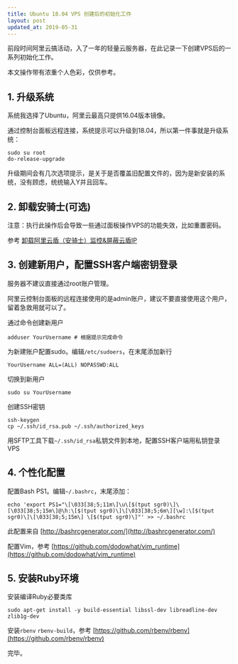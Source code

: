 ```yaml
---
title: Ubuntu 18.04 VPS 创建后的初始化工作
layout: post
updated_at: 2019-05-31
---
```


前段时间阿里云搞活动，入了一年的轻量云服务器，在此记录一下创建VPS后的一系列初始化工作。

本文操作带有浓重个人色彩，仅供参考。

## 1. 升级系统

系统我选择了Ubuntu，阿里云最高只提供16.04版本镜像。

通过控制台面板远程连接，系统提示可以升级到18.04，所以第一件事就是升级系统：

    sudo su root
    do-release-upgrade

升级期间会有几次选项提示，是关于是否覆盖旧配置文件的，因为是新安装的系统，没有顾虑，统统输入Y并且回车。

## 2. 卸载安骑士(可选)

注意：执行此操作后会导致一些通过面板操作VPS的功能失效，比如重置密码。

参考 [卸载阿里云盾（安骑士）监控&屏蔽云盾IP](https://github.com/ssrpanel/SSRPanel/wiki/%E5%8D%B8%E8%BD%BD%E9%98%BF%E9%87%8C%E4%BA%91%E7%9B%BE%EF%BC%88%E5%AE%89%E9%AA%91%E5%A3%AB%EF%BC%89%E7%9B%91%E6%8E%A7&%E5%B1%8F%E8%94%BD%E4%BA%91%E7%9B%BEIP)


## 3. 创建新用户，配置SSH客户端密钥登录

服务器不建议直接通过root账户管理。

阿里云控制台面板的远程连接使用的是admin账户，建议不要直接使用这个用户，留着急救用就可以了。

通过命令创建新用户

    adduser YourUsername # 根据提示完成命令

为新建账户配置sudo。编辑`/etc/sudoers`，在末尾添加新行

    YourUsername ALL=(ALL) NOPASSWD:ALL

切换到新用户

    sudo su YourUsername

创建SSH密钥

    ssh-keygen
    cp ~/.ssh/id_rsa.pub ~/.ssh/authorized_keys

用SFTP工具下载`~/.ssh/id_rsa`私钥文件到本地，配置SSH客户端用私钥登录VPS

## 4. 个性化配置

配置Bash PS1。编辑`~/.bashrc`，末尾添加：

    echo 'export PS1="\[\033[38;5;11m\]\u\[$(tput sgr0)\]\[\033[38;5;15m\]@\h:\[$(tput sgr0)\]\[\033[38;5;6m\][\w]:\[$(tput sgr0)\]\[\033[38;5;15m\] \[$(tput sgr0)\]"' >> ~/.bashrc

此配置来自 [http://bashrcgenerator.com/](http://bashrcgenerator.com/)

配置Vim，参考 [https://github.com/dodowhat/vim_runtime](https://github.com/dodowhat/vim_runtime)
    
## 5. 安装Ruby环境

安装编译Ruby必要类库

    sudo apt-get install -y build-essential libssl-dev libreadline-dev zlib1g-dev

安装`rbenv` `rbenv-build`，参考 [https://github.com/rbenv/rbenv](https://github.com/rbenv/rbenv)

完毕。
